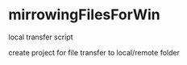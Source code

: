 # mirrowingFilesForWin
local transfer script

create project for file transfer to local/remote folder
